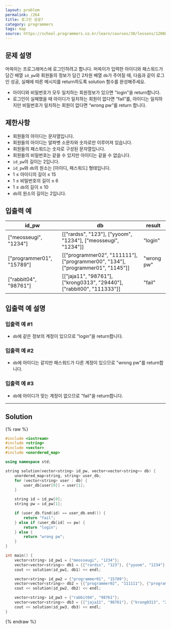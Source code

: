 ```yaml
---
layout: problem
permalink: /264
title: 로그인 성공?
category: programmers
tags: map
source: https://school.programmers.co.kr/learn/courses/30/lessons/120883
---
```


## 문제 설명

머쓱이는 프로그래머스에 로그인하려고 합니다. 머쓱이가 입력한 아이디와 패스워드가 담긴 배열 `id_pw`와 회원들의 정보가 담긴 2차원 배열 `db`가 주어질 때, 다음과 같이 로그인 성공, 실패에 따른 메시지를 return하도록 solution 함수를 완성해주세요.

- 아이디와 비밀번호가 모두 일치하는 회원정보가 있으면 "login"을 return합니다.
- 로그인이 실패했을 때 아이디가 일치하는 회원이 없다면 “fail”를, 아이디는 일치하지만 비밀번호가 일치하는 회원이 없다면 “wrong pw”를 return 합니다.

## 제한사항

- 회원들의 아이디는 문자열입니다.
- 회원들의 아이디는 알파벳 소문자와 숫자로만 이루어져 있습니다.
- 회원들의 패스워드는 숫자로 구성된 문자열입니다.
- 회원들의 비밀번호는 같을 수 있지만 아이디는 같을 수 없습니다.
- `id_pw`의 길이는 2입니다.
- `id_pw`와 `db`의 원소는 [아이디, 패스워드] 형태입니다.
- 1 ≤ 아이디의 길이 ≤ 15
- 1 ≤ 비밀번호의 길이 ≤ 6
- 1 ≤ `db`의 길이 ≤ 10
- `db`의 원소의 길이는 2입니다.

## 입출력 예

| id_pw | db | result |
| --- | --- | --- |
| ["meosseugi", "1234"] | [["rardss", "123"], ["yyoom", "1234"], ["meosseugi", "1234"]] | "login" |
| ["programmer01", "15789"] | [["programmer02", "111111"], ["programmer00", "134"], ["programmer01", "1145"]] | "wrong pw" |
| ["rabbit04", "98761"] | [["jaja11", "98761"], ["krong0313", "29440"], ["rabbit00", "111333"]] | "fail" |

## 입출력 예 설명

### 입출력 예 #1

- `db`에 같은 정보의 계정이 있으므로 "login"을 return합니다.

### 입출력 예 #2

- `db`에 아이디는 같지만 패스워드가 다른 계정이 있으므로 "wrong pw"를 return합니다.

### 입출력 예 #3

- `db`에 아이디가 맞는 계정이 없으므로 "fail"을 return합니다.

---

## Solution

{% raw %}
```cpp
#include <iostream>
#include <string>
#include <vector>
#include <unordered_map>

using namespace std;

string solution(vector<string> id_pw, vector<vector<string>> db) {
    unordered_map<string, string> user_db;
    for (vector<string> user : db) {
        user_db[user[0]] = user[1];
    }

    string id = id_pw[0];
    string pw = id_pw[1];

    if (user_db.find(id) == user_db.end()) {
        return "fail";
    } else if (user_db[id] == pw) {
        return "login";
    } else {
        return "wrong pw";
    }
}

int main() {
    vector<string> id_pw1 = {"meosseugi", "1234"};
    vector<vector<string>> db1 = {{"rardss", "123"}, {"yyoom", "1234"}, {"meosseugi", "1234"}};
    cout << solution(id_pw1, db1) << endl;

    vector<string> id_pw2 = {"programmer01", "15789"};
    vector<vector<string>> db2 = {{"programmer02", "111111"}, {"programmer00", "134"}, {"programmer01", "1145"}};
    cout << solution(id_pw2, db2) << endl;

    vector<string> id_pw3 = {"rabbit04", "98761"};
    vector<vector<string>> db3 = {{"jaja11", "98761"}, {"krong0313", "29440"}, {"rabbit00", "111333"}};
    cout << solution(id_pw3, db3) << endl;
}
```
{% endraw %}
